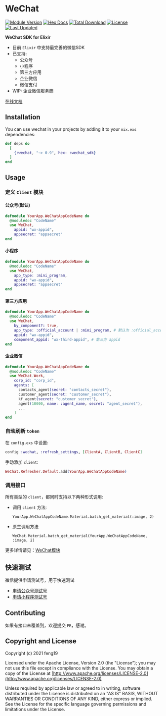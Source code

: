 # WeChat

[![Module Version](https://img.shields.io/hexpm/v/wechat_sdk.svg)](https://hex.pm/packages/wechat_sdk)
[![Hex Docs](https://img.shields.io/badge/hex-docs-lightgreen.svg)](https://hexdocs.pm/wechat_sdk/)
[![Total Download](https://img.shields.io/hexpm/dt/wechat_sdk.svg)](https://hex.pm/packages/wechat_sdk)
[![License](https://img.shields.io/hexpm/l/wechat.svg)](https://github.com/feng19/wechat/blob/master/LICENSE)
[![Last Updated](https://img.shields.io/github/last-commit/feng19/wechat.svg)](https://github.com/feng19/wechat/commits/master)

**WeChat SDK for Elixir**

- 目前 `Elixir` 中支持最完善的微信SDK
- 已支持: 
  - 公众号
  - 小程序
  - 第三方应用
  - 企业微信
  - 微信支付
- WIP: 企业微信服务商

[在线文档](http://hexdocs.pm/wechat_sdk/)

## Installation

You can use wechat in your projects by adding it to your `mix.exs` dependencies:

```elixir
def deps do
  [
    {:wechat, "~> 0.9", hex: :wechat_sdk}
  ]
end
```

## Usage

### 定义 `Client` 模块

#### 公众号(默认)

```elixir
defmodule YourApp.WeChatAppCodeName do
  @moduledoc "CodeName"
  use WeChat,
    appid: "wx-appid",
    appsecret: "appsecret"
end
```

#### 小程序

```elixir
defmodule YourApp.WeChatAppCodeName do
  @moduledoc "CodeName"
  use WeChat,
    app_type: :mini_program,
    appid: "wx-appid",
    appsecret: "appsecret"
end
```

#### 第三方应用

```elixir
defmodule YourApp.WeChatAppCodeName do
  @moduledoc "CodeName"
  use WeChat,
    by_component?: true,
    app_type: :official_account | :mini_program, # 默认为 :official_account
    appid: "wx-appid",
    component_appid: "wx-third-appid", # 第三方 appid
end
```

#### 企业微信

```elixir
defmodule YourApp.WeChatAppCodeName do
  @moduledoc "CodeName"
  use WeChat.Work,
    corp_id: "corp_id",
    agents: [
      contacts_agent(secret: "contacts_secret"),
      customer_agent(secret: "customer_secret"),
      kf_agent(secret: "customer_secret"),
      agent(10000, name: :agent_name, secret: "agent_secret"),
      ...
    ]
end
```

### 自动刷新 `token`

在 `config.exs` 中设置:
```elixir
config :wechat, :refresh_settings, [ClientA, ClientB, ClientC]
```

手动添加 `client`:

```elixir
WeChat.Refresher.Default.add(YourApp.WeChatAppCodeName)
```

### 调用接口

所有类型的 `client`，都同时支持以下两种形式调用:

- 调用 `client` 方法:

  `YourApp.WeChatAppCodeName.Material.batch_get_material(:image, 2)`

- 原生调用方法

  `WeChat.Material.batch_get_material(YourApp.WeChatAppCodeName, :image, 2)`

更多详情请见：[WeChat模块](https://hexdocs.pm/wechat_sdk/WeChat.html)

## 快速测试

微信提供申请测试号，用于快速测试

- [申请公众号测试号](https://developers.weixin.qq.com/doc/offiaccount/Basic_Information/Requesting_an_API_Test_Account.html)
- [申请小程序测试号](https://developers.weixin.qq.com/miniprogram/dev/devtools/sandbox.html)

## Contributing

如果有接口未覆盖到，欢迎提交 `PR`，感谢。

## Copyright and License

Copyright (c) 2021 feng19

Licensed under the Apache License, Version 2.0 (the "License");
you may not use this file except in compliance with the License.
You may obtain a copy of the License at [http://www.apache.org/licenses/LICENSE-2.0](http://www.apache.org/licenses/LICENSE-2.0)

Unless required by applicable law or agreed to in writing, software
distributed under the License is distributed on an "AS IS" BASIS,
WITHOUT WARRANTIES OR CONDITIONS OF ANY KIND, either express or implied.
See the License for the specific language governing permissions and
limitations under the License.
